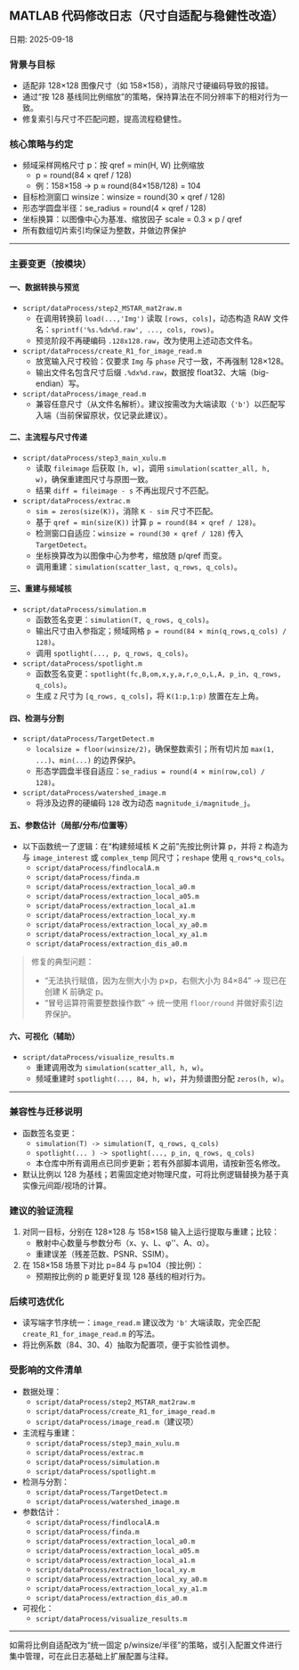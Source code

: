 ## MATLAB 代码修改日志（尺寸自适配与稳健性改造）

日期: 2025-09-18

### 背景与目标
- 适配非 128×128 图像尺寸（如 158×158），消除尺寸硬编码导致的报错。
- 通过“按 128 基线同比例缩放”的策略，保持算法在不同分辨率下的相对行为一致。
- 修复索引与尺寸不匹配问题，提高流程稳健性。

### 核心策略与约定
- 频域采样网格尺寸 p：按 qref = min(H, W) 比例缩放
  - p = round(84 × qref / 128)
  - 例：158×158 → p ≈ round(84×158/128) = 104
- 目标检测窗口 winsize：winsize = round(30 × qref / 128)
- 形态学圆盘半径：se_radius = round(4 × qref / 128)
- 坐标换算：以图像中心为基准、缩放因子 scale = 0.3 × p / qref
- 所有数组切片索引均保证为整数，并做边界保护

---

### 主要变更（按模块）

#### 一、数据转换与预览
- `script/dataProcess/step2_MSTAR_mat2raw.m`
  - 在调用转换前 `load(...,'Img')` 读取 `[rows, cols]`，动态构造 RAW 文件名：`sprintf('%s.%dx%d.raw', ..., cols, rows)`。
  - 预览阶段不再硬编码 `.128x128.raw`，改为使用上述动态文件名。
- `script/dataProcess/create_R1_for_image_read.m`
  - 放宽输入尺寸校验：仅要求 `Img` 与 `phase` 尺寸一致，不再强制 128×128。
  - 输出文件名包含尺寸后缀 `.%dx%d.raw`，数据按 float32、大端（big-endian）写。
- `script/dataProcess/image_read.m`
  - 兼容任意尺寸（从文件名解析）。建议按需改为大端读取（`'b'`）以匹配写入端（当前保留原状，仅记录此建议）。

#### 二、主流程与尺寸传递
- `script/dataProcess/step3_main_xulu.m`
  - 读取 `fileimage` 后获取 `[h, w]`，调用 `simulation(scatter_all, h, w)`，确保重建图尺寸与原图一致。
  - 结果 `diff = fileimage - s` 不再出现尺寸不匹配。
- `script/dataProcess/extrac.m`
  - `sim = zeros(size(K))`，消除 `K - sim` 尺寸不匹配。
  - 基于 `qref = min(size(K))` 计算 `p = round(84 × qref / 128)`。
  - 检测窗口自适应：`winsize = round(30 × qref / 128)` 传入 `TargetDetect`。
  - 坐标换算改为以图像中心为参考，缩放随 p/qref 而变。
  - 调用重建：`simulation(scatter_last, q_rows, q_cols)`。

#### 三、重建与频域核
- `script/dataProcess/simulation.m`
  - 函数签名变更：`simulation(T, q_rows, q_cols)`。
  - 输出尺寸由入参指定；频域网格 `p = round(84 × min(q_rows,q_cols) / 128)`。
  - 调用 `spotlight(..., p, q_rows, q_cols)`。
- `script/dataProcess/spotlight.m`
  - 函数签名变更：`spotlight(fc,B,om,x,y,a,r,o_o,L,A, p_in, q_rows, q_cols)`。
  - 生成 `Z` 尺寸为 `[q_rows, q_cols]`，将 `K(1:p,1:p)` 放置在左上角。

#### 四、检测与分割
- `script/dataProcess/TargetDetect.m`
  - `localsize = floor(winsize/2)`，确保整数索引；所有切片加 `max(1, ...)`、`min(...)` 的边界保护。
  - 形态学圆盘半径自适应：`se_radius = round(4 × min(row,col) / 128)`。
- `script/dataProcess/watershed_image.m`
  - 将涉及边界的硬编码 `128` 改为动态 `magnitude_i/magnitude_j`。

#### 五、参数估计（局部/分布/位置等）
- 以下函数统一了逻辑：在“构建频域核 K 之前”先按比例计算 p，并将 `Z` 构造为与 `image_interest` 或 `complex_temp` 同尺寸；`reshape` 使用 `q_rows*q_cols`。
  - `script/dataProcess/findlocalA.m`
  - `script/dataProcess/finda.m`
  - `script/dataProcess/extraction_local_a0.m`
  - `script/dataProcess/extraction_local_a05.m`
  - `script/dataProcess/extraction_local_a1.m`
  - `script/dataProcess/extraction_local_xy.m`
  - `script/dataProcess/extraction_local_xy_a0.m`
  - `script/dataProcess/extraction_local_xy_a1.m`
  - `script/dataProcess/extraction_dis_a0.m`

> 修复的典型问题：
> - “无法执行赋值，因为左侧大小为 p×p，右侧大小为 84×84” → 现已在创建 K 前确定 p。
> - “冒号运算符需要整数操作数” → 统一使用 `floor/round` 并做好索引边界保护。

#### 六、可视化（辅助）
- `script/dataProcess/visualize_results.m`
  - 重建调用改为 `simulation(scatter_all, h, w)`。
  - 频域重建时 `spotlight(..., 84, h, w)`，并为频谱图分配 `zeros(h, w)`。

---

### 兼容性与迁移说明
- 函数签名变更：
  - `simulation(T) -> simulation(T, q_rows, q_cols)`
  - `spotlight(... ) -> spotlight(..., p_in, q_rows, q_cols)`
  - 本仓库中所有调用点已同步更新；若有外部脚本调用，请按新签名修改。
- 默认比例以 128 为基线；若需固定绝对物理尺度，可将比例逻辑替换为基于真实像元间距/视场的计算。

### 建议的验证流程
1) 对同一目标，分别在 128×128 与 158×158 输入上运行提取与重建；比较：
   - 散射中心数量与参数分布（x、y、L、φ''、A、α）。
   - 重建误差（残差范数、PSNR、SSIM）。
2) 在 158×158 场景下对比 p=84 与 p≈104（按比例）：
   - 预期按比例的 p 能更好复现 128 基线的相对行为。

### 后续可选优化
- 读写端字节序统一：`image_read.m` 建议改为 `'b'` 大端读取，完全匹配 `create_R1_for_image_read.m` 的写法。
- 将比例系数（84、30、4）抽取为配置项，便于实验性调参。

### 受影响的文件清单
- 数据处理：
  - `script/dataProcess/step2_MSTAR_mat2raw.m`
  - `script/dataProcess/create_R1_for_image_read.m`
  - `script/dataProcess/image_read.m`（建议项）
- 主流程与重建：
  - `script/dataProcess/step3_main_xulu.m`
  - `script/dataProcess/extrac.m`
  - `script/dataProcess/simulation.m`
  - `script/dataProcess/spotlight.m`
- 检测与分割：
  - `script/dataProcess/TargetDetect.m`
  - `script/dataProcess/watershed_image.m`
- 参数估计：
  - `script/dataProcess/findlocalA.m`
  - `script/dataProcess/finda.m`
  - `script/dataProcess/extraction_local_a0.m`
  - `script/dataProcess/extraction_local_a05.m`
  - `script/dataProcess/extraction_local_a1.m`
  - `script/dataProcess/extraction_local_xy.m`
  - `script/dataProcess/extraction_local_xy_a0.m`
  - `script/dataProcess/extraction_local_xy_a1.m`
  - `script/dataProcess/extraction_dis_a0.m`
- 可视化：
  - `script/dataProcess/visualize_results.m`

---

如需将比例自适配改为“统一固定 p/winsize/半径”的策略，或引入配置文件进行集中管理，可在此日志基础上扩展配置与注释。


